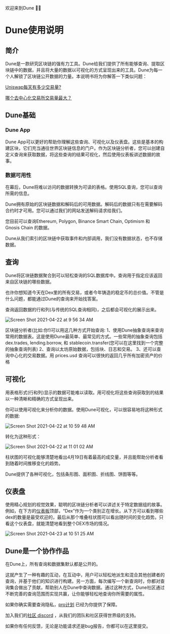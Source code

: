欢迎来到Dune 👏👏

# Dune使用说明

## 简介
Dune是一款研究区块链的强有力工具。Dune给我们提供了所有能够查询、提取区块链中的数据，并且将大量的数据以可视化的方式呈现出来的工具。Dune为每一个人解锁了区块链公开数据的力量。本说明书将为你解答一下类似问题：

[Uniswap每天有多少交易量?](https://dune.xyz/queries/3)

[哪个去中心化交易所交易量最大？](https://dune.xyz/queries/1847)

## Dune基础
### Dune App
Dune App可以更好的帮助你理解这些查询、可视化以及仪表盘。这些是基本的构建区块，它们充当通往世界区块链信息的门户。作为区块链分析者，您可以创建自定义查询来获取数据，将这些查询的结果可视化，然后使用仪表板讲述数据的故事。

### 数据可用性
在幕后，Dune将难以访问的数据转换为可读的表格。使用SQL查询，您可以查询所需的信息。

Dune拥有原始的区块链数据和解码后的可用数据。解码后的数据只有在需要解码合约时才可用。您可以通过我们的网站发送解码请求给我们。

您目前可以查询Ethereum, Polygon, Binance Smart Chain, Optimism 和 Gnosis Chain 的数据。

Dune从我们索引的区块链中获取事件和内部调用，我们没有数据状态，也不存储数据。

## 查询
Dune将区块链数据聚合到可以轻松查询的SQL数据库中。查询用于指定应该返回来自区块链的哪些数据。

也许你想知道今天在Dex里的所有交易，或者今年铸造的稳定币的总价值。不管是什么问题，都能通过Dune的查询来开始找答案。

查询返回数据的行和列(与传统的SQL查询相同)，之后都会可视化的展示出来。

![Screen Shot 2021-04-22 at 9 56 34 AM](https://user-images.githubusercontent.com/76178256/115726979-357d1380-a351-11eb-83ee-16f0d57c6ecb.png)

区块链分析者(比如:你!)可以用这几种方式开始查询:
1、使用Dune抽象查询来查询常用的数据表。这是使用Dune最简单、最常见的方式。一些常用的抽象查询包括dex.trades, lending.borrow, 和 stablecoin.transfer(您可以在这里找到一个完整的抽象查询列表)
2、查询以太坊原始数据，包括块、日志和交易。
3、还可以查询中心化的交易数据。用 prices.usd 查询可以很快的返回几乎所有加密资产的价格

## 可视化
用表格形式(行和列)显示的数据可能难以读取。用可视化将这些查询获取到的结果以一种清晰和精确的方式呈现出来。

你可以使用可视化来分析你的数据。使用Dune可视化，可以很容易地将这种形式的数据:

![Screen Shot 2021-04-22 at 10 59 48 AM](https://user-images.githubusercontent.com/76178256/115737269-fa331280-a359-11eb-9a31-c0dfe4b038e6.png)

转化为这种形式：

![Screen Shot 2021-04-22 at 11 01 02 AM](https://user-images.githubusercontent.com/76178256/115737692-5b5ae600-a35a-11eb-8145-bdcf9396cd03.png)

柱状图的可视化能够清楚地看出4月19日有着最高的成交量，并且能帮助分析者看到随着时间推移变化的趋势。

Dune提供了各种可视化，包括条形图、面积图、折线图、饼图等等。

## 仪表盘
使用精心规划的视觉效果，聪明的区块链分析者可以讲述关于特定数据组的故事。例如，在下方的[仪表板](https://dune.xyz/hagaetc/dex-metrics)顶部，“Dex”作为一个类别正在增长。从下方可以看到哪些dex的数量是最受欢迎的，最后从那个堆叠柱状图可以看出随时间的变化趋势。只看这个仪表盘，就能清楚地看到整个DEX市场的情况。

![Screen Shot 2021-04-23 at 10 51 25 AM](https://user-images.githubusercontent.com/76178256/115889404-e7841080-a421-11eb-9e30-8d43e58e28f4.png)

## Dune是一个协作作品
在Dune上，所有查询和数据集默认都是公开的。

这就产生了一种有趣的互动，在互动中，用户可以轻松地派生和混合其他创建者的查询，并基于他们的知识进行构建。另一方面，每次编写一个新查询时，你都对查询集合做出了贡献，帮助别人在Dune中查询数据。通过这种方式，Dune社区通过不断完善的查询范围而实现共赢，让你能够轻松地查询你所需要的属性。

如果你确实需要查询隐私，[pro计划](https://dune.xyz/pricing) 已经为你提供了保障。

加入我们的[社区 discord](https://discord.gg/BJBHFR6sdy) ，从我们的团队和社区获得世界级的支持。

如果你有任何反馈，无论是功能请求还是bug报告，你都可以在这里提交。
